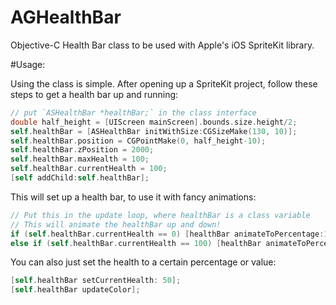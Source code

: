# AGHealthBar
Objective-C Health Bar class to be used with Apple's iOS SpriteKit library.

#Usage:

Using the class is simple. After opening up a SpriteKit project, follow these steps to get a health bar up and running:

```Objective-C
// put `ASHealthBar *healthBar;` in the class interface
double half_height = [UIScreen mainScreen].bounds.size.height/2;
self.healthBar = [ASHealthBar initWithSize:CGSizeMake(130, 10)];
self.healthBar.position = CGPointMake(0, half_height-10);
self.healthBar.zPosition = 2000;
self.healthBar.maxHealth = 100;
self.healthBar.currentHealth = 100;
[self addChild:self.healthBar];
```

This will set up a health bar, to use it with fancy animations:

```Objective-C
// Put this in the update loop, where healthBar is a class variable
// This will animate the healthBar up and down!
if (self.healthBar.currentHealth == 0) [healthBar animateToPercentage:1.0f withTime:1.0f];
else if (self.healthBar.currentHealth == 100) [healthBar animateToPercentage:0.0f withTime:2.0f];
```

You can also just set the health to a certain percentage or value:
```Objective-C
[self.healthBar setCurrentHealth: 50];
[self.healthBar updateColor];
```
